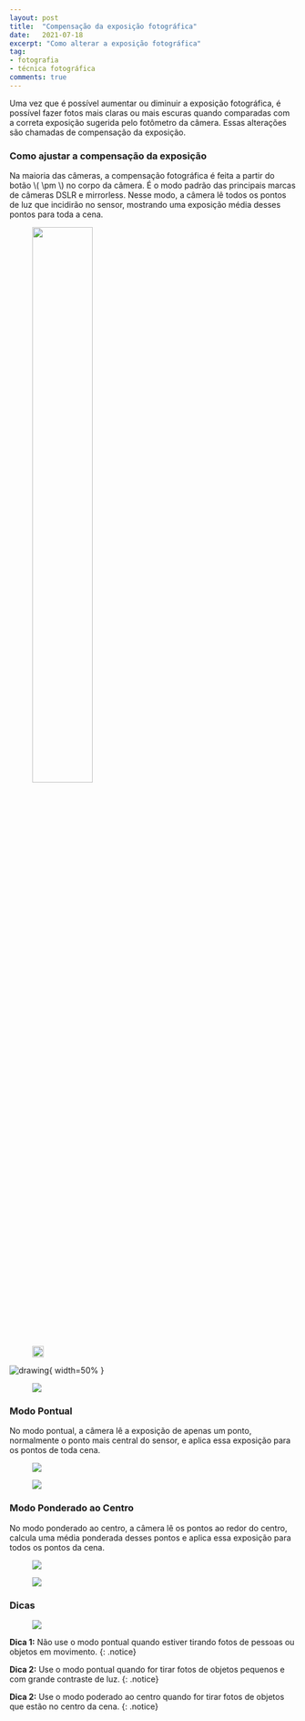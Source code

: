 ```yaml
---
layout: post
title:  "Compensação da exposição fotográfica"
date:   2021-07-18
excerpt: "Como alterar a exposição fotográfica"
tag:
- fotografia
- técnica fotográfica
comments: true
---
```

Uma vez que é possível aumentar ou diminuir a exposição fotográfica, é possível fazer fotos mais claras ou mais escuras quando comparadas com a correta exposição sugerida pelo fotômetro da câmera. Essas alterações são chamadas de compensação da exposição.

### Como ajustar a compensação da exposição
Na maioria das câmeras, a compensação fotográfica é feita a partir do botão \\( \pm \\) no corpo da câmera.
É o modo padrão das principais marcas de câmeras DSLR e mirrorless. Nesse modo, a câmera lê todos os pontos de luz que incidirão no sensor, mostrando uma exposição média desses pontos para toda a cena.

<figure>
	<img src="https://i.imgur.com/i1JTfji.png" width="50%"/>
</figure>

<figure>
	<img src="https://i.imgur.com/i1JTfji.png" height="20" />
</figure>

![drawing](https://i.imgur.com/i1JTfji.png){ width=50% }



<figure>
	<img src="https://i.imgur.com/jc8IGVq.png">
</figure>

### Modo Pontual
No modo pontual, a câmera lê a exposição de apenas um ponto, normalmente o ponto mais central do sensor, e aplica essa exposição para os pontos de toda cena.

<figure>
	<img src="https://i.imgur.com/zCtarmh.png">
</figure>

<figure>
	<img src="https://i.imgur.com/bFpgEUA.png">
</figure>

### Modo Ponderado ao Centro
No modo ponderado ao centro, a câmera lê os pontos ao redor do centro, calcula uma média ponderada desses pontos e aplica essa exposição para todos os pontos da cena.

<figure>
	<img src="https://i.imgur.com/aLP7y2d.png">
</figure>

<figure>
	<img src="https://i.imgur.com/Hhnl20O.png">
</figure>

### Dicas
<figure>
	<img src="https://i.imgur.com/5XapiGD.png">
</figure>

**Dica 1:** Não use o modo pontual quando estiver tirando fotos de pessoas ou objetos em movimento.
{: .notice}

**Dica 2:** Use o modo pontual quando for tirar fotos de objetos pequenos e com grande contraste de luz.
{: .notice}

**Dica 2:** Use o modo poderado ao centro quando for tirar fotos de objetos que estão no centro da cena.
{: .notice}
